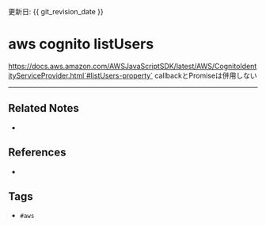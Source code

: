 更新日: {{ git_revision_date }}

# aws cognito listUsers
https://docs.aws.amazon.com/AWSJavaScriptSDK/latest/AWS/CognitoIdentityServiceProvider.html`#listUsers-property`
callbackとPromiseは併用しない

---
## Related Notes
- 

## References
- 

## Tags
- `#aws` 